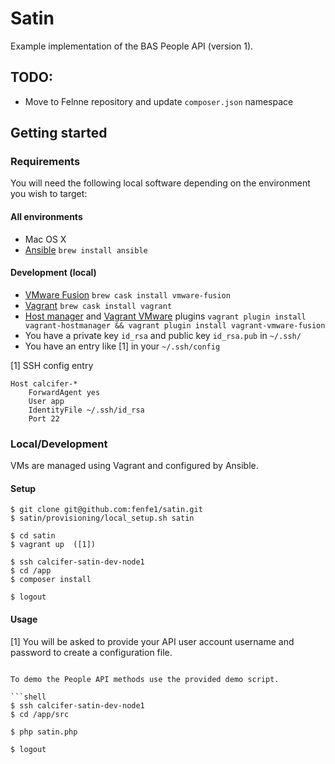 # Satin

Example implementation of the BAS People API (version 1).

## TODO:

* Move to Felnne repository and update `composer.json` namespace

## Getting started

### Requirements

You will need the following local software depending on the environment you wish to target:

#### All environments

* Mac OS X
* [Ansible](http://www.ansible.com) `brew install ansible`

#### Development (local)

  * [VMware Fusion](http://vmware.com/fusion) `brew cask install vmware-fusion`
  * [Vagrant](http://vagrantup.com) `brew cask install vagrant`
  * [Host manager](https://github.com/smdahlen/vagrant-hostmanager) and [Vagrant VMware](http://www.vagrantup.com/vmware) plugins `vagrant plugin install vagrant-hostmanager && vagrant plugin install vagrant-vmware-fusion`
  * You have a private key `id_rsa` and public key `id_rsa.pub` in `~/.ssh/`
  * You have an entry like [1] in your `~/.ssh/config`

[1] SSH config entry

```shell
Host calcifer-*
    ForwardAgent yes
    User app
    IdentityFile ~/.ssh/id_rsa
    Port 22
```

### Local/Development

VMs are managed using Vagrant and configured by Ansible.

#### Setup

```shell
$ git clone git@github.com:fenfe1/satin.git
$ satin/provisioning/local_setup.sh satin

$ cd satin
$ vagrant up  ([1])

$ ssh calcifer-satin-dev-node1
$ cd /app
$ composer install

$ logout
```

#### Usage
[1] You will be asked to provide your API user account username and password to create a configuration file.



```

To demo the People API methods use the provided demo script.

```shell
$ ssh calcifer-satin-dev-node1
$ cd /app/src

$ php satin.php

$ logout
```
